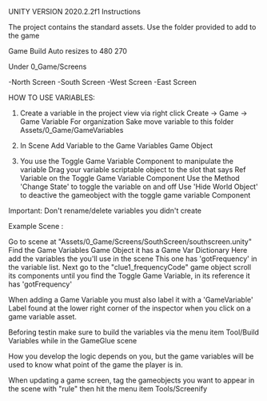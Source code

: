 
UNITY VERSION 2020.2.2f1
Instructions

The project contains the standard assets. 
Use the folder provided to add to the game 

Game Build Auto resizes to 480 270

Under 0_Game/Screens

  -North Screen
  -South Screen
  -West Screen
  -East Screen
  
HOW TO USE VARIABLES:

1. Create a variable in the project view via 
  right click 
    Create -> Game -> Game Variable 
  For organization Sake move variable to this folder 
  Assets/0_Game/GameVariables
  
2. In Scene Add Variable to the Game Variables Game Object 
3. You use the Toggle Game Variable Component to manipulate the variable
   Drag your variable scriptable object to the slot that says Ref Variable 
   on the Toggle Game Variable Component
   Use the Method 'Change State' to toggle the variable on and off
   Use 'Hide World Object' to deactive the gameobject with the toggle game variable Component

Important: Don't rename/delete variables you didn't create

Example Scene :

Go to scene at "Assets/0_Game/Screens/SouthScreen/southscreen.unity"
Find the Game Variables Game Object it has a Game Var Dictionary
Here add the variables the you'll use in the scene 
This one has 'gotFrequency' in the variable list. 
Next go to the "clue1_frequencyCode" game object scroll its components until you find
the Toggle Game Variable, in its reference it has 'gotFrequency'

When adding a Game Variable you must also label it with a 'GameVariable' Label found at the lower right corner of the inspector 
when you click on a game variable asset.

Beforing testin make sure to build the variables via the menu item Tool/Build Variables while in the GameGlue scene

How you develop the logic depends on you, but the game variables will be used to know what point of the game
the player is in. 

When updating a game screen, tag the gameobjects you want to appear in the scene with "rule"
then hit the menu item Tools/Screenify
